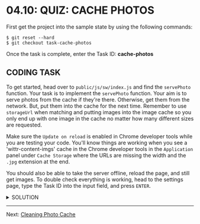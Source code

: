 # 04.10: QUIZ: CACHE PHOTOS

First get the project into the sample state by using the following commands:

```shell
$ git reset --hard
$ git checkout task-cache-photos
```

Once the task is complete, enter the Task ID: **cache-photos**

## CODING TASK

To get started, head over to `public/js/sw/index.js` and find the `servePhoto` function. Your task is to implement the `servePhoto` function. Your aim is to serve photos from the cache if they're there. Otherwise, get them from the network. But, put them into the cache for the next time. Remember to use `storageUrl` when matching and putting images into the image cache so you only end up with one image in the cache no matter how many different sizes are requested.

Make sure the `Update on reload` is enabled in Chrome developer tools while you are testing your code. You'll know things are working when you see a 'wittr-content-imgs' cache in the Chrome developer tools in the `Application` panel under `Cache Storage` where the URLs are missing the width and the `.jpg` extension at the end.

You should also be able to take the server offline, reload the page, and still get images. To double check everything is working, head to the settings page, type the Task ID into the input field, and press `ENTER`.

<details>
<summary>SOLUTION</summary>
<p>

```js
function servePhoto(request) {
  // Photo urls look like:
  // /photos/9-8028-7527734776-e1d2bda28e-800px.jpg
  // But storageUrl has the -800px.jpg bit missing.
  // Use this url to store & match the image in the cache.
  // This means you only store one copy of each photo.
  var storageUrl = request.url.replace(/-\d+px\.jpg$/, '');

  // TODO: return images from the "wittr-content-imgs" cache
  // if they're in there. Otherwise, fetch the images from
  // the network, put them into the cache, and send it back
  // to the browser.
  //
  // HINT: cache.put supports a plain url as the first parameter
  return caches.open(contentImgsCache).then(function(cache) {
    return cache.match(storageUrl).then(function(response) {
      return (
        response ||
        fetch(request).then(function(networkResponse) {
          cache.put(storageUrl, networkResponse.clone());
          return networkResponse;
        })
      );
    });
  });
}
```

</p>
</details>

---

Next: [Cleaning Photo Cache](./11-cleaning-photo-cache.md)
